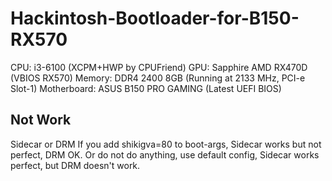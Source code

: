 # Hackintosh-Bootloader-for-B150-RX570

CPU: i3-6100 (XCPM+HWP by CPUFriend)
GPU: Sapphire AMD RX470D (VBIOS RX570)
Memory: DDR4 2400 8GB (Running at 2133 MHz, PCI-e Slot-1)
Motherboard: ASUS B150 PRO GAMING (Latest UEFI BIOS)

## Not Work
Sidecar or DRM
If you add shikigva=80 to boot-args, Sidecar works but not perfect, DRM OK.
Or do not do anything, use default config, Sidecar works perfect, but DRM doesn't work.
